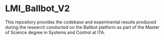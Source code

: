 # LMI_Ballbot_V2
This repository provides the codebase and experimental results produced during the research conducted on the Ballbot platform as part of the Master of Science degree in Systems and Control at ITA.
